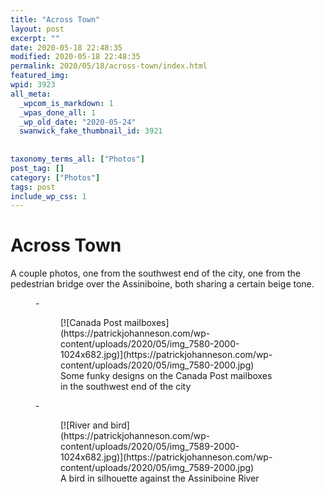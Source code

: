 ```yaml
---
title: "Across Town"
layout: post
excerpt: ""
date: 2020-05-18 22:48:35
modified: 2020-05-18 22:48:35
permalink: 2020/05/18/across-town/index.html
featured_img: 
wpid: 3923
all_meta: 
  _wpcom_is_markdown: 1
  _wpas_done_all: 1
  _wp_old_date: "2020-05-24"
  swanwick_fake_thumbnail_id: 3921
  
  
taxonomy_terms_all: ["Photos"]
post_tag: []
category: ["Photos"]
tags: post
include_wp_css: 1
---
```


# Across Town

A couple photos, one from the southwest end of the city, one from the pedestrian bridge over the Assiniboine, both sharing a certain beige tone.

<figure class="is-layout-flex wp-block-gallery-48 wp-block-gallery columns-2 is-cropped">- <figure>[![Canada Post mailboxes](https://patrickjohanneson.com/wp-content/uploads/2020/05/img_7580-2000-1024x682.jpg)](https://patrickjohanneson.com/wp-content/uploads/2020/05/img_7580-2000.jpg)<figcaption class="blocks-gallery-item__caption">Some funky designs on the Canada Post mailboxes in the southwest end of the city</figcaption></figure>
- <figure>[![River and bird](https://patrickjohanneson.com/wp-content/uploads/2020/05/img_7589-2000-1024x682.jpg)](https://patrickjohanneson.com/wp-content/uploads/2020/05/img_7589-2000.jpg)<figcaption class="blocks-gallery-item__caption">A bird in silhouette against the Assiniboine River</figcaption></figure>

</figure>